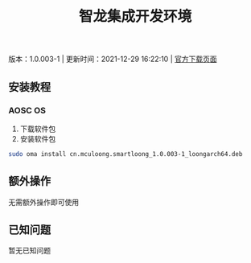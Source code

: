 ﻿---
id: 203
title: 智龙集成开发环境
toc: true
weight: 203
---

版本：1.0.003-1 | 更新时间：2021-12-29 16:22:10 | [官方下载页面](http://app.loongapps.cn/#/detail/203)

## 安装教程 

### AOSC OS 

1. 下载软件包
2. 安装软件包

```bash
sudo oma install cn.mculoong.smartloong_1.0.003-1_loongarch64.deb
```

## 额外操作

无需额外操作即可使用

## 已知问题

暂无已知问题

